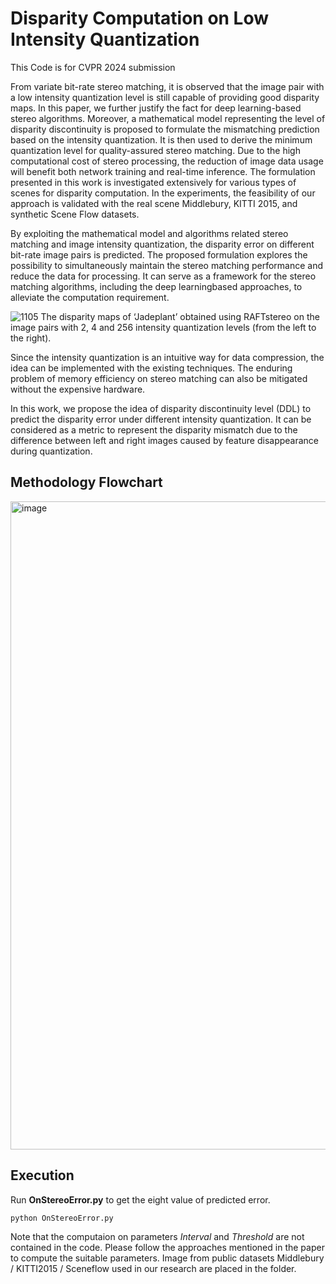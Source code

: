 # Disparity Computation on Low Intensity Quantization
This Code is for CVPR 2024 submission 

From variate bit-rate stereo matching, it is observed that the image pair with a low intensity quantization level is still capable of providing good disparity maps. In this paper, we further justify the fact for deep learning-based stereo algorithms. Moreover, a mathematical model representing the level of disparity discontinuity is proposed to formulate the mismatching prediction based on the intensity quantization. It is then used to derive the minimum quantization level for quality-assured stereo matching. Due to the high computational cost of stereo processing, the reduction of image data usage will benefit both network training and real-time inference. The formulation presented in this work is investigated extensively for various types of scenes for disparity computation. In the experiments, the feasibility of our approach is validated with the real scene Middlebury, KITTI 2015, and synthetic Scene Flow datasets. 

By exploiting the mathematical model and algorithms related stereo matching and image intensity quantization, the disparity error on different bit-rate image pairs is predicted.
The proposed formulation explores the possibility to simultaneously maintain the stereo matching performance and reduce the data for processing. It can serve as a framework for
the stereo matching algorithms, including the deep learningbased approaches, to alleviate the computation requirement.

![1105](https://github.com/qqwweerr987/stereo-quantization-disparity/assets/45920949/86636442-ed39-4d89-bcd3-e3a8a4ae5b7c)
The disparity maps of ‘Jadeplant’ obtained using RAFTstereo on the image pairs with 2, 4 and 256 intensity quantization levels (from the left to the right).

Since the intensity quantization is an intuitive way for data compression, the idea can be implemented with the existing techniques. The enduring problem of memory efficiency on
stereo matching can also be mitigated without the expensive hardware.

In this work, we propose the idea of disparity discontinuity level (DDL) to predict the disparity error under different intensity quantization. It can be considered as a metric to represent the disparity mismatch due to the difference between left and right images caused by feature disappearance during quantization.

## Methodology Flowchart
<img width="1037" alt="image" src="https://github.com/qqwweerr987/stereo-quantization-disparity/assets/45920949/b1cf2635-2d53-4756-ad72-20a7931fc6b4">

## Execution
Run **OnStereoError.py** to get the eight value of predicted error.
```
python OnStereoError.py
```

Note that the computaion on parameters *Interval* and *Threshold* are not contained in the code.
Please follow the approaches mentioned in the paper to compute the suitable parameters.
Image from public datasets Middlebury / KITTI2015 / Sceneflow used in our research are placed in the folder.  
